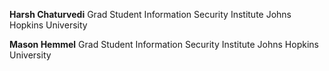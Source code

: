 **Harsh Chaturvedi**
Grad Student 
Information Security Institute
Johns Hopkins University

**Mason Hemmel**
Grad Student 
Information Security Institute
Johns Hopkins University
